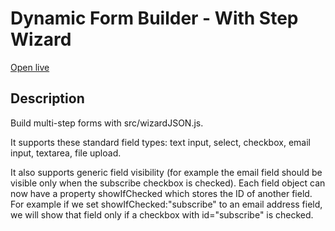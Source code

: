 # Dynamic Form Builder - With Step Wizard

[Open live](https://jannden.gitlab.io/form-builder-with-step-wizard/)

## Description

Build multi-step forms with src/wizardJSON.js.

It supports these standard field types: text input, select, checkbox, email input, textarea, file upload.

It also supports generic field visibility (for example the email field should be visible only when the subscribe checkbox is checked). Each field object can now have a property showIfChecked which stores the ID of another field. For example if we set showIfChecked:"subscribe" to an email address field, we will show that field only if a checkbox with id="subscribe" is checked.
